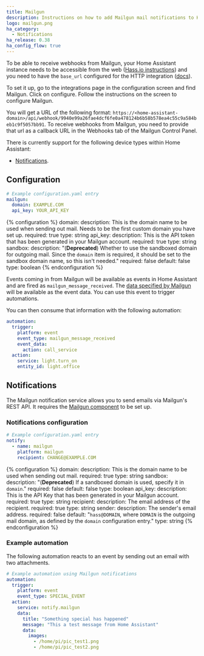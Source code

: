 ```yaml
---
title: Mailgun
description: Instructions on how to add Mailgun mail notifications to Home Assistant.
logo: mailgun.png
ha_category:
  - Notifications
ha_release: 0.38
ha_config_flow: true
---
```


To be able to receive webhooks from Mailgun, your Home Assistant instance needs to be accessible from the web ([Hass.io instructions](/addons/duckdns/)) and you need to have the `base_url` configured for the HTTP integration ([docs](/integrations/http/#base_url)).

To set it up, go to the integrations page in the configuration screen and find Mailgun. Click on configure. Follow the instructions on the screen to configure Mailgun.

You will get a URL of the following format: `https://<home-assistant-domain>/api/webhook/9940e99a26fae4dcf6fe0a478124b6b58b578ea4c55c9a584beb1c9f5057bb91`. To receive webhooks from Mailgun, you need to provide that url as a callback URL in the Webhooks tab of the Mailgun Control Panel.

There is currently support for the following device types within Home Assistant:

- [Notifications](#notifications).

## Configuration

```yaml
# Example configuration.yaml entry
mailgun:
  domain: EXAMPLE.COM
  api_key: YOUR_API_KEY
```

{% configuration %}
domain:
  description: This is the domain name to be used when sending out mail. Needs to be the first custom domain you have set up.
  required: true
  type: string
api_key:
  description: This is the API token that has been generated in your Mailgun account.
  required: true
  type: string
sandbox:
  description: "(**Deprecated**) Whether to use the sandboxed domain for outgoing mail. Since the `domain` item is required, it should be set to the sandbox domain name, so this isn't needed."
  required: false
  default: false
  type: boolean
{% endconfiguration %}

Events coming in from Mailgun will be available as events in Home Assistant and are fired as `mailgun_message_received`. The [data specified by Mailgun](https://documentation.mailgun.com/en/latest/api-events.html#event-structure) will be available as the event data. You can use this event to trigger automations.

You can then consume that information with the following automation:

```yaml
automation:
  trigger:
    platform: event
    event_type: mailgun_message_received
    event_data:
      action: call_service
  action:
    service: light.turn_on
    entity_id: light.office
```

## Notifications

The Mailgun notification service allows you to send emails via Mailgun's REST API. It requires the [Mailgun component](#configuration) to be set up.

### Notifications configuration

```yaml
# Example configuration.yaml entry
notify:
  - name: mailgun
    platform: mailgun
    recipient: CHANGE@EXAMPLE.COM
```

{% configuration %}
domain:
  description: This is the domain name to be used when sending out mail.
  required: true
  type: string
sandbox:
  description: "(**Deprecated**) If a sandboxed domain is used, specify it in `domain`."
  required: false
  default: false
  type: boolean
api_key:
  description: This is the API Key that has been generated in your Mailgun account.
  required: true
  type: string
recipient:
  description: The email address of the recipient.
  required: true
  type: string
sender:
  description: The sender's email address.
  required: false
  default: "`hass@DOMAIN`, where `DOMAIN` is the outgoing mail domain, as defined by the `domain` configuration entry."
  type: string
{% endconfiguration %}

### Example automation

The following automation reacts to an event by sending out an email with two attachments.

```yaml
# Example automation using Mailgun notifications
automation:
  trigger:
    platform: event
    event_type: SPECIAL_EVENT
  action:
    service: notify.mailgun
    data:
      title: "Something special has happened"
      message: "This a test message from Home Assistant"
      data:
        images:
          - /home/pi/pic_test1.png
          - /home/pi/pic_test2.png
```
